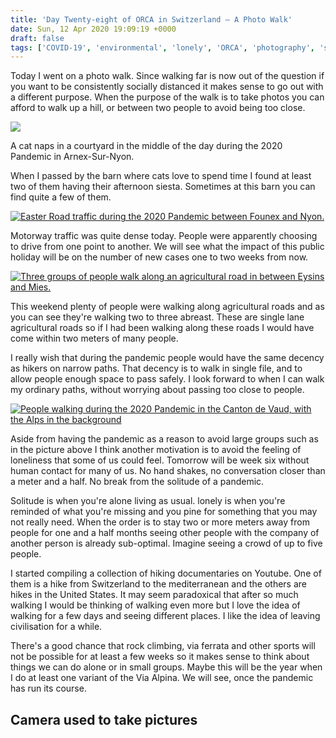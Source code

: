 ```yaml
---
title: 'Day Twenty-eight of ORCA in Switzerland – A Photo Walk'
date: Sun, 12 Apr 2020 19:09:19 +0000
draft: false
tags: ['COVID-19', 'environmental', 'lonely', 'ORCA', 'photography', 'social conscience', 'solitude']
---
```


Today I went on a photo walk. Since walking far is now out of the question if you want to be consistently socially distanced it makes sense to go out with a different purpose. When the purpose of the walk is to take photos you can afford to walk up a hill, or between two people to avoid being too close.

![](https://www.main-vision.com/richard/blog/wp-content/uploads/2020/04/img_1467-1024x573.jpg)

A cat naps in a courtyard in the middle of the day during the 2020 Pandemic in Arnex-Sur-Nyon.

When I passed by the barn where cats love to spend time I found at least two of them having their afternoon siesta. Sometimes at this barn you can find quite a few of them.

[![Easter Road traffic during the 2020 Pandemic between Founex and Nyon.](https://live.staticflickr.com/65535/49765002333_521c61a78a_c.jpg)](https://www.flickr.com/photos/mainvision/49765002333/in/datetaken-public/ "Easter Road traffic during the 2020 Pandemic between Founex and Nyon.")  

Motorway traffic was quite dense today. People were apparently choosing to drive from one point to another. We will see what the impact of this public holiday will be on the number of new cases one to two weeks from now.

[![Three groups of people walk along an agricultural road in between Eysins and Mies.](https://live.staticflickr.com/65535/49765860752_11e3e96d15_c.jpg)](https://www.flickr.com/photos/mainvision/49765860752/in/datetaken-public/ "Three groups of people walk along an agricultural road in between Eysins and Mies.")  

This weekend plenty of people were walking along agricultural roads and as you can see they're walking two to three abreast. These are single lane agricultural roads so if I had been walking along these roads I would have come within two meters of many people.

I really wish that during the pandemic people would have the same decency as hikers on narrow paths. That decency is to walk in single file, and to allow people enough space to pass safely. I look forward to when I can walk my ordinary paths, without worrying about passing too close to people.

[![People walking during the 2020 Pandemic in the Canton de Vaud, with the Alps in the background](https://live.staticflickr.com/65535/49765002783_203e8c2efe_c.jpg)](https://www.flickr.com/photos/mainvision/49765002783/in/photostream/ "People walking during the 2020 Pandemic in the Canton de Vaud, with the Alps in the background")  

Aside from having the pandemic as a reason to avoid large groups such as in the picture above I think another motivation is to avoid the feeling of loneliness that some of us could feel. Tomorrow will be week six without human contact for many of us. No hand shakes, no conversation closer than a meter and a half. No break from the solitude of a pandemic.

Solitude is when you're alone living as usual. lonely is when you're reminded of what you're missing and you pine for something that you may not really need. When the order is to stay two or more meters away from people for one and a half months seeing other people with the company of another person is already sub-optimal. Imagine seeing a crowd of up to five people.

I started compiling a collection of hiking documentaries on Youtube. One of them is a hike from Switzerland to the mediterranean and the others are hikes in the United States. It may seem paradoxical that after so much walking I would be thinking of walking even more but I love the idea of walking for a few days and seeing different places. I like the idea of leaving civilisation for a while.

There's a good chance that rock climbing, via ferrata and other sports will not be possible for at least a few weeks so it makes sense to think about things we can do alone or in small groups. Maybe this will be the year when I do at least one variant of the Via Alpina. We will see, once the pandemic has run its course.

Camera used to take pictures
----------------------------
